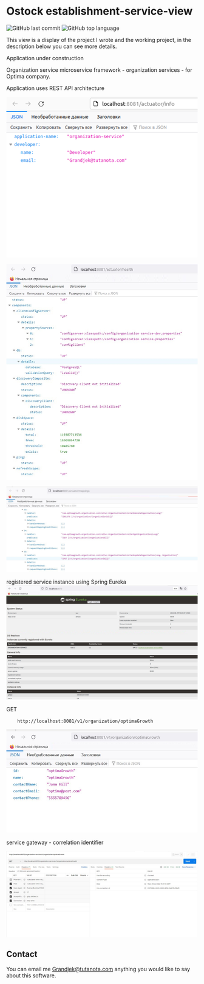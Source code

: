 # Ostock establishment-service-view

![GitHub last commit](https://img.shields.io/github/last-commit/Halsyon/establishment-service-view?logo=github)
![GitHub top language](https://img.shields.io/github/languages/top/Halsyon/establishment-service-view?logo=java&logoColor=red)

This view is a display of the project I wrote and the working project, in the description below you can see more details.

Application under construction

Organization service microservice framework - organization services - for Optima company.

Application uses REST API architecture


![Image of Arch](https://github.com/Halsyon/establishment-service-view/blob/master/image/Screenshot_1.png)

![Image of Arch](https://github.com/Halsyon/establishment-service-view/blob/master/image/Screenshot_2.jpg)

![Image of Arch](https://github.com/Halsyon/establishment-service-view/blob/master/image/Screenshot_3.jpg)

registered service instance using Spring Eureka
![Image of Arch](https://github.com/Halsyon/establishment-service-view/blob/master/image/Screenshot_4.jpg)


GET

        http://localhost:8081/v1/organization/optimaGrowth

![Image of Arch](https://github.com/Halsyon/establishment-service-view/blob/master/image/Screenshot_5.jpg)

service gateway - correlation identifier

![Image of Arch](https://github.com/Halsyon/establishment-service-view/blob/master/image/Screenshot_6.jpg)

## Contact

You can email me <Grandjek@tutanota.com> anything you would like to say about this software.
